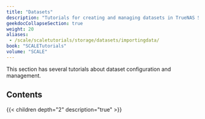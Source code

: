 ```yaml
---
title: "Datasets"
description: "Tutorials for creating and managing datasets in TrueNAS SCALE."
geekdocCollapseSection: true
weight: 20
aliases:
 - /scale/scaletutorials/storage/datasets/importingdata/
book: "SCALETutorials"
volume: "SCALE"
---
```


This section has several tutorials about dataset configuration and management.

## Contents

{{< children depth="2" description="true" >}}
